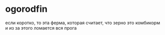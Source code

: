# ogorodfin
если коротко, то эта ферма, которая считает, что зерно это комбикорм и из за этого ломается вся прога
